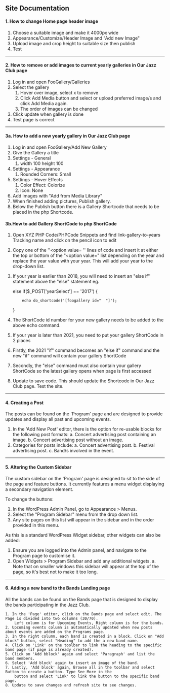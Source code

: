 ## Site Documentation

#### 1. How to change Home page header image

1. Choose a suitable image and make it 4000px wide
2. Appearance/Customize/Header Image and "Add new Image"
3. Upload image and crop height to suitable size then publish
4. Test

---

#### 2. How to remove or add images to current yearly galleries in Our Jazz Club page

1. Log in and open FooGallery/Galleries
2. Select the gallery
   1. Hover over image, select x to remove
   2. Click Add Media button and select or upload preferred image/s and click Add Media again.
   3. The order of images can be changed
3. Click update when gallery is done
4. Test page is correct

---

#### 3a. How to add a new yearly gallery in Our Jazz Club page

1. Log in and open FooGallery/Add New Gallery
2. Give the Gallery a title
3. Settings - General
   1. width 100 height 100
4. Settings - Appearance
   1. Rounded Corners: Small
5. Settings - Hover Effects
   1. Color Effect: Colorize
   2. Icon: None
6. Add images with "Add from Media Library"
7. When finished adding pictures, Publish gallery.
8. Below the Publish button there is a Gallery Shortcode that needs to be placed in the php Shortcode.

#### 3b.How to add Gallery ShortCode to php ShortCode

1. Open XYZ PHP Code/PHPCode Snippets and find link-gallery-to-years Tracking name and click on the pencil icon to edit

2. Copy one of the ''<option value= '' lines of code and insert it at either the top or bottom of the "<option value=" list depending on the year and replace the year value with your year. This will add your year to the drop-down list.

3. If your year is earlier than 2018, you will need to insert an "else if" statement above the "else" statement eg.

   else if($_POST['yearSelect'] == '2017') {

   ```
       echo do_shortcode('[foogallery id="  "]');
   ```

   }

4. The ShortCode id number for your new gallery needs to be added to the above echo command.
5. If your year is later than 2021, you need to put your gallery ShortCode in 2 places
6. Firstly, the 2021 "if" command becomes an "else if" command and the new "if" command will contain your gallery ShortCode
7. Secondly, the "else" command must also contain your gallery ShortCode so the latest gallery opens when page is first accessed
8. Update to save code. This should update the Shortcode in Our Jazz Club page. Test the site.

---

#### 4. Creating a Post

The posts can be found on the 'Program' page and are designed to provide updates and display all past and upcoming events. 

1. In the 'Add New Post' editor, there is the option for re-usable blocks for the following post formats:
	a. Concert advertising post containing an image.
	b. Concert advertising post without an image.
2. Categories for posts include:
	a. Concert advertising post.
	b. Festival advertising post.
	c. Band/s involved in the event.
   
---
   
#### 5. Altering the Custom Sidebar

The custom sidebar on the 'Program' page is designed to sit to the side of the page and feature buttons. It currently features a menu widget displaying a secondary navigation element.

To change the buttons:
1. In the WordPress Admin Panel, go to Appearance > Menus.
2. Select the "Program Sidebar" menu from the drop down list.
3. Any site pages on this list will appear in the sidebar and in the order provided in this menu. 

As this is a standard WordPress Widget sidebar, other widgets can also be added:
1. Ensure you are logged into the Admin panel, and navigate to the Program page to customise it.
2. Open Widgets > Program Sidebar and add any additional widgets. 
   a. Note that on smaller windows this sidebar will appear at the top of the page, so it's best not to make it too long.
			     
---			     
			     
#### 6. Adding a new band to the Bands Landing page

All the bands can be found on the Bands page that is designed to display the bands participating in the Jazz Club.
	
	1. In the 'Page' editor, click on the Bands page and select edit. The Page is divided into two columns (30/70).
		Left column is for Upcoming Events, Right column is for the bands.
	2. Upcoming events column is automatically updated when new posts about events are added on the Programs page.
	3. In the right column, each band is created in a block. Click on "Add block" button, select "Heading" to add the a new band name.
	4. Click on 'Link' on the toolbar to link the heading to the specific band page (if page is already created).
	5. Click on 'Add bblock' again and select 'Paragraph' and list the band members.
	6. Select 'Add block' again to insert an image of the band.		     
	7. Lastly, 'Add block' again, Browse all in the toolbar and select Button to create a button. Type See More in the 
		button and select 'Link' to link the button to the specific band page.	
	8. Update to save changes and refresh site to see changes.		     
	

